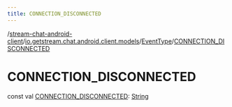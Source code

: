 ```yaml
---
title: CONNECTION_DISCONNECTED
---
```

/[stream-chat-android-client](../../index.md)/[io.getstream.chat.android.client.models](../index.md)/[EventType](index.md)/[CONNECTION_DISCONNECTED](CONNECTION_DISCONNECTED.md)  
  
  
  
# CONNECTION_DISCONNECTED  
const val [CONNECTION_DISCONNECTED](CONNECTION_DISCONNECTED.md): [String](https://kotlinlang.org/api/latest/jvm/stdlib/kotlin/-string/index.html)
